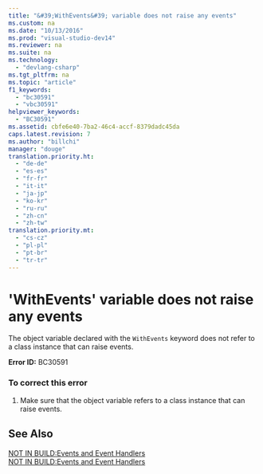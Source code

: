 ```yaml
---
title: "&#39;WithEvents&#39; variable does not raise any events"
ms.custom: na
ms.date: "10/13/2016"
ms.prod: "visual-studio-dev14"
ms.reviewer: na
ms.suite: na
ms.technology: 
  - "devlang-csharp"
ms.tgt_pltfrm: na
ms.topic: "article"
f1_keywords: 
  - "bc30591"
  - "vbc30591"
helpviewer_keywords: 
  - "BC30591"
ms.assetid: cbfe6e40-7ba2-46c4-accf-8379dadc45da
caps.latest.revision: 7
ms.author: "billchi"
manager: "douge"
translation.priority.ht: 
  - "de-de"
  - "es-es"
  - "fr-fr"
  - "it-it"
  - "ja-jp"
  - "ko-kr"
  - "ru-ru"
  - "zh-cn"
  - "zh-tw"
translation.priority.mt: 
  - "cs-cz"
  - "pl-pl"
  - "pt-br"
  - "tr-tr"
---
```

# &#39;WithEvents&#39; variable does not raise any events
The object variable declared with the `WithEvents` keyword does not refer to a class instance that can raise events.  
  
 **Error ID:** BC30591  
  
### To correct this error  
  
1.  Make sure that the object variable refers to a class instance that can raise events.  
  
## See Also  
 [NOT IN BUILD:Events and Event Handlers](http://msdn.microsoft.com/en-us/95074a0d-1cbc-4221-a95a-964185c7f962)   
 [NOT IN BUILD:Events and Event Handlers](http://msdn.microsoft.com/en-us/95074a0d-1cbc-4221-a95a-964185c7f962)